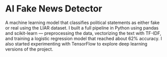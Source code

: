 # AI Fake News Detector
A machine learning model that classifies political statements as either fake or real using the LIAR dataset. I built a full pipeline in Python using pandas and scikit-learn — preprocessing the data, vectorizing the text with TF-IDF, and training a logistic regression model that reached about 62% accuracy. I also started experimenting with TensorFlow to explore deep learning versions of the project.
